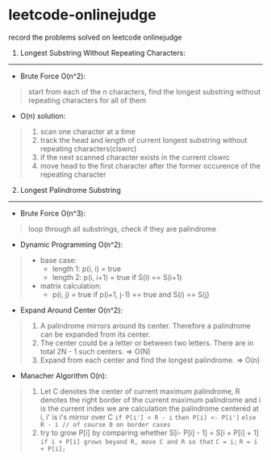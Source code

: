 leetcode-onlinejudge
====================
record the problems solved on leetcode onlinejudge

1. Longest Substring Without Repeating Characters:
------

* Brute Force O(n^2):
> start from each of the n characters, find the longest substring without repeating characters for all of them

* O(n) solution:
> 1. scan one character at a time
> 2. track the head and length of current longest substring without repeating characters(clswrc)
> 3. if the next scanned character exists in the current clswrc
> 4. move head to the first character after the former occurence of the repeating character

2. Longest Palindrome Substring
------

* Brute Force O(n^3):
> loop through all substrings, check if they are palindrome

* Dynamic Programming O(n^2):
> * base case:
>   * length 1: p(i, i) = true
>   * length 2: p(i, i+1) = true if S(i) == S(i+1)
> * matrix calculation:
>   * p(i, j) = true if p(i+1, j-1) == true and S(i) == S(j)

* Expand Around Center O(n^2):
> 1. A palindrome mirrors around its center. Therefore a palindrome can be expanded from its center.
> 2. The center could be a letter or between two letters. There are in total 2N - 1 such centers.	=> O(N)
> 3. Expand from each center and find the longest palindrome.	=> O(n)
* Manacher Algorithm O(n):
> 1. Let C denotes the center of current maximum palindrome, R denotes the right border of the current maximum palindrome and i is the current index we are calculation the palindrome centered at i, i' is i's mirror over C
`if P[i'] < R - i`
`then P[i] <- P[i']`
`else R - i // of course 0 on border cases`
> 2. try to grow P[i] by comparing whether S[i- P[i] - 1] = S[i + P[i] + 1]
`if i + P[i] grows beyond R, move C and R so that`
`C = i;`
`R = i + P[i];`
